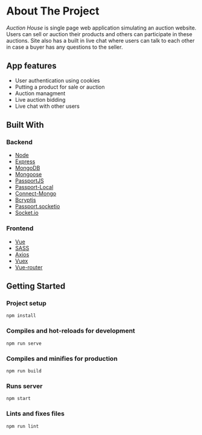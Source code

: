 # About The Project
_Auction House_ is single page web application simulating an auction website. 
Users can sell or auction their products and others can participate in these auctions. 
Site also has a built in live chat where users can talk to each other in case a buyer has any questions to the seller.

## App features
- User authentication using cookies
- Putting a product for sale or auction
- Auction managment
- Live auction bidding
- Live chat with other users


## Built With

### Backend
- [Node][node-url]
- [Express][express-url]
- [MongoDB][mongodb-url]
- [Mongoose][mongoose-url]
- [PassportJS][passportjs-url]
- [Passport-Local][passport-local-url]
- [Connect-Mongo][connect-mongo-url]
- [Bcryptjs][bcryptjs-url]
- [Passport.socketio][passport.socketio-url]
- [Socket.io][socket.io-url]

### Frontend
- [Vue][vue-url]
- [SASS][sass-url]
- [Axios][axios-url]
- [Vuex][vuex-url]
- [Vue-router][vue-router-url]


## Getting Started

### Project setup
```
npm install
```

### Compiles and hot-reloads for development
```
npm run serve
```

### Compiles and minifies for production
```
npm run build
```

### Runs server
```
npm start
```

### Lints and fixes files
```
npm run lint
```

<!-- VARIABLES -->
<!-- Backend -->
[node-url]: https://nodejs.org
[express-url]: https://expressjs.com
[mongodb-url]: https://www.mongodb.com
[mongoose-url]: http://mongoosejs.com
[passport-local-url]: https://github.com/jaredhanson/passport-local#passport-local
[passportjs-url]: http://www.passportjs.org
[bcryptjs-url]: https://www.npmjs.com/package/bcrypt
[passport.socketio-url]: https://www.npmjs.com/package/passport.socketio
[socket.io-url]: https://www.npmjs.com/package/socket.io
[connect-mongo-url]: https://www.npmjs.com/package/connect-mongo

<!-- Frontend -->
[vue-url]: https://vuejs.org/v2/guide
[sass-url]: https://sass-lang.com
[axios-url]: https://github.com/axios/axios
[vuex-url]: https://vuex.vuejs.org/api
[vue-router-url]: https://router.vuejs.org

